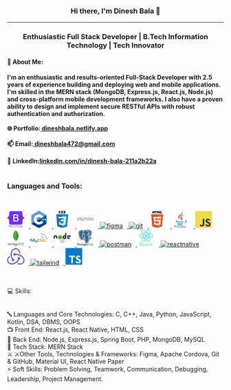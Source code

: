 <h3 align="center"> Hi there, I'm Dinesh Bala 👋 </h3>
<hr>
<h3 align="center">Enthusiastic Full Stack Developer | B.Tech Information Technology | Tech Innovator</h3>

<h4 >🔭 About Me:<h4>
 I'm an enthusiastic and results-oriented Full-Stack Developer with 2.5 years of experience building and deploying web and mobile applications. I'm skilled in the MERN stack (MongoDB, Express.js, React.js, Node.js) and cross-platform mobile development frameworks. I also have a proven ability to design and implement secure RESTful APIs with robust authentication and authorization.</br>
 </br>
🌐 Portfolio:<a href="https://dineshbala.netlify.app" target="_blank"> dineshbala.netlify.app</a></br></br>
📫 Email:<a href="https://mail.google.com/mail/u/0/#inbox?compose=DmwnWslzBnTgqGMljqSdPFFTzjdXwfPJnpFShwlXvTggQzLHqbgdHFCsclkkmgjxrMrWWzqdHgnq" target="_blank"> dineshbala472@gmail.com</a></br></br>
💼 LinkedIn:<a href="https://www.linkedin.com/in/dinesh-bala-211a2b22a/" target="_blank">linkedin.com/in/dinesh-bala-211a2b22a</a></br></br>

<h3 align="left">Languages and Tools:</h3></br>
<p align="left"> 
  <a href="https://getbootstrap.com" target="_blank" rel="noreferrer"> 
    <img src="https://raw.githubusercontent.com/devicons/devicon/master/icons/bootstrap/bootstrap-plain-wordmark.svg" alt="bootstrap" width="40" height="40" style="margin-right: 10px;"/> 
  </a>
  <a href="https://www.w3schools.com/cpp/" target="_blank" rel="noreferrer"> 
    <img src="https://raw.githubusercontent.com/devicons/devicon/master/icons/cplusplus/cplusplus-original.svg" alt="cplusplus" width="40" height="40" style="margin-right: 10px;"/> 
  </a>
  <a href="https://www.w3schools.com/css/" target="_blank" rel="noreferrer"> 
    <img src="https://raw.githubusercontent.com/devicons/devicon/master/icons/css3/css3-original-wordmark.svg" alt="css3" width="40" height="40" style="margin-right: 10px;"/> 
  </a>
  <a href="https://expressjs.com" target="_blank" rel="noreferrer"> 
    <img src="https://raw.githubusercontent.com/devicons/devicon/master/icons/express/express-original-wordmark.svg" alt="express" width="40" height="40" style="margin-right: 10px;"/> 
  </a>
  <a href="https://www.figma.com/" target="_blank" rel="noreferrer"> 
    <img src="https://www.vectorlogo.zone/logos/figma/figma-icon.svg" alt="figma" width="40" height="40" style="margin-right: 10px;"/> 
  </a>
  <a href="https://git-scm.com/" target="_blank" rel="noreferrer"> 
    <img src="https://www.vectorlogo.zone/logos/git-scm/git-scm-icon.svg" alt="git" width="40" height="40" style="margin-right: 10px;"/> 
  </a>
  <a href="https://www.w3.org/html/" target="_blank" rel="noreferrer"> 
    <img src="https://raw.githubusercontent.com/devicons/devicon/master/icons/html5/html5-original-wordmark.svg" alt="html5" width="40" height="40" style="margin-right: 10px;"/> 
  </a>
  <a href="https://www.java.com" target="_blank" rel="noreferrer"> 
    <img src="https://raw.githubusercontent.com/devicons/devicon/master/icons/java/java-original.svg" alt="java" width="40" height="40" style="margin-right: 10px;"/> 
  </a>
  <a href="https://developer.mozilla.org/en-US/docs/Web/JavaScript" target="_blank" rel="noreferrer"> 
    <img src="https://raw.githubusercontent.com/devicons/devicon/master/icons/javascript/javascript-original.svg" alt="javascript" width="40" height="40" style="margin-right: 10px;"/> 
  </a>
  <a href="https://www.mongodb.com/" target="_blank" rel="noreferrer"> 
    <img src="https://raw.githubusercontent.com/devicons/devicon/master/icons/mongodb/mongodb-original-wordmark.svg" alt="mongodb" width="40" height="40" style="margin-right: 10px;"/> 
  </a>
  <a href="https://www.mysql.com/" target="_blank" rel="noreferrer"> 
    <img src="https://raw.githubusercontent.com/devicons/devicon/master/icons/mysql/mysql-original-wordmark.svg" alt="mysql" width="40" height="40" style="margin-right: 10px;"/> 
  </a>
  <a href="https://nodejs.org" target="_blank" rel="noreferrer"> 
    <img src="https://raw.githubusercontent.com/devicons/devicon/master/icons/nodejs/nodejs-original-wordmark.svg" alt="nodejs" width="40" height="40" style="margin-right: 10px;"/> 
  </a>
  <a href="https://www.postgresql.org" target="_blank" rel="noreferrer"> 
    <img src="https://raw.githubusercontent.com/devicons/devicon/master/icons/postgresql/postgresql-original-wordmark.svg" alt="postgresql" width="40" height="40" style="margin-right: 10px;"/> 
  </a>
  <a href="https://postman.com" target="_blank" rel="noreferrer"> 
    <img src="https://www.vectorlogo.zone/logos/getpostman/getpostman-icon.svg" alt="postman" width="40" height="40" style="margin-right: 10px;"/> 
  </a>
  <a href="https://reactjs.org/" target="_blank" rel="noreferrer"> 
    <img src="https://raw.githubusercontent.com/devicons/devicon/master/icons/react/react-original-wordmark.svg" alt="react" width="40" height="40" style="margin-right: 10px;"/> 
  </a>
  <a href="https://reactnative.dev/" target="_blank" rel="noreferrer"> 
    <img src="https://reactnative.dev/img/header_logo.svg" alt="reactnative" width="40" height="40" style="margin-right: 10px;"/> 
  </a>
  <a href="https://redux.js.org" target="_blank" rel="noreferrer"> 
    <img src="https://raw.githubusercontent.com/devicons/devicon/master/icons/redux/redux-original.svg" alt="redux" width="40" height="40" style="margin-right: 10px;"/> 
  </a>
  <a href="https://tailwindcss.com/" target="_blank" rel="noreferrer"> 
    <img src="https://www.vectorlogo.zone/logos/tailwindcss/tailwindcss-icon.svg" alt="tailwind" width="40" height="40" style="margin-right: 10px;"/> 
  </a>
  <a href="https://www.typescriptlang.org/" target="_blank" rel="noreferrer"> 
    <img src="https://raw.githubusercontent.com/devicons/devicon/master/icons/typescript/typescript-original.svg" alt="typescript" width="40" height="40" style="margin-right: 10px;"/> 
  </a>
</p>
<br></br>
💻 Skills:</br></br>

🔤 Languages and Core Technologies: C, C++, Java, Python, JavaScript, Kotlin, DSA, DBMS, OOPS</br>
📺 Front End: React.js, React Native, HTML, CSS</br>
🧵 Back End: Node.js, Express.js, Spring Boot, PHP, MongoDB, MySQL</br>
🫙 Tech Stack: MERN Stack</br>
⚔️ ⚔Other Tools, Technologies & Frameworks: Figma, Apache Cordova, Git & GitHub, Material UI, React Native Paper</br>
⚡ Soft Skills: Problem Solving, Teamwork, Communication, Debugging, Leadership, Project Management.</br>
 
<!--
🔧 Projects:

1.Automatic Number Plate Recognition

Developed algorithms for real-time detection of vehicle license plates using Python, Flask, OpenCV.
GitHub Repository
Parking Slot Reservation System

Created an online parking reservation system with real-time location tracking using React.js, Express.js, Node.js, MySQL, React Native.
Integrated Google Maps API for enhanced location-based services.
GitHub Repository

2.Attendance Management System

Designed a comprehensive attendance management system for college, featuring detailed leave and off-duty management.
Built using React.js, Express.js, Node.js, MySQL, React Native.
GitHub Repository

3.Blogging Application

Developed the front-end for a blogging application with a responsive and user-friendly interface using HTML, CSS, and JavaScript.

🌟 Achievements:
1.Member of Sandbox, the college’s student tech community.
Core member of De-port, a peer learning club at college.
🛠 Experience / Internships:

2.Virtual Intern, Cisco Networking Academy (June 2023 – July 2023)
Gained in-depth networking knowledge.
Proficient in Cisco’s Packet Tracer for network design and optimization.

🚀 Interested In:
Full stack web & mobile development
Data Science
-->

<!--
**DineshBala-A/DineshBala-A** is a ✨ _special_ ✨ repository because its `README.md` (this file) appears on your GitHub profile.

Here are some ideas to get you started:

- 🔭 I’m currently working on ...
- 🌱 I’m currently learning ...
- 👯 I’m looking to collaborate on ...
- 🤔 I’m looking for help with ...
- 💬 Ask me about ...
- 📫 How to reach me: ...
- 😄 Pronouns: ...
- ⚡ Fun fact: ...
-->
